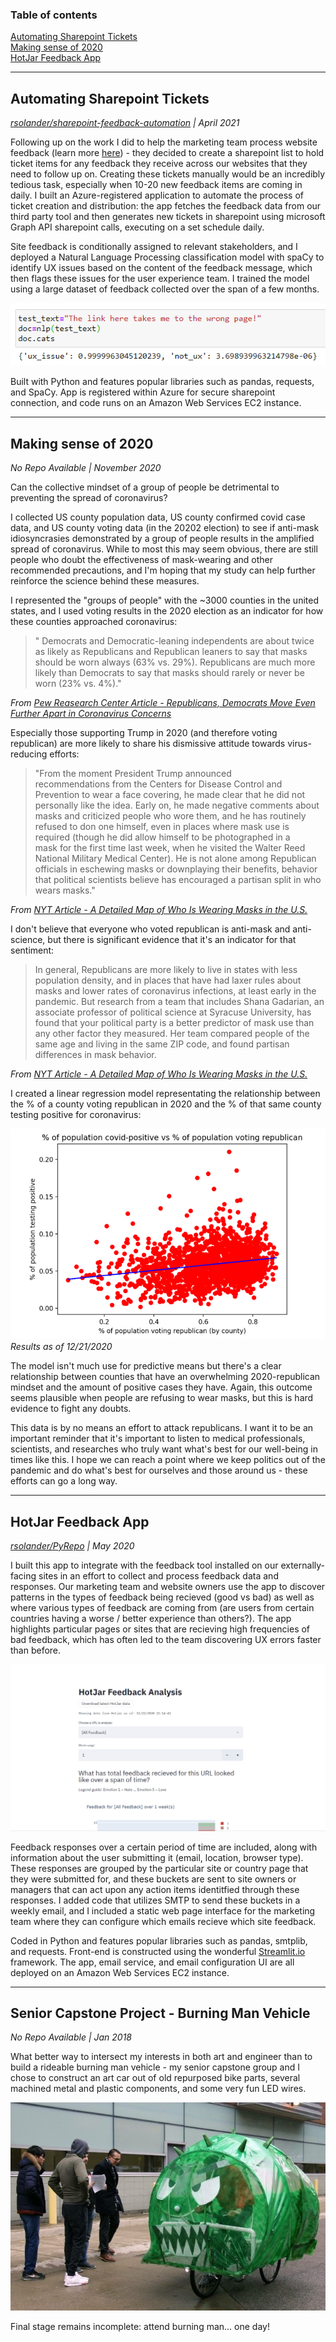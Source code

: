 ### Table of contents  
[Automating Sharepoint Tickets](#automating-sharepoint-tickets)  
[Making sense of 2020](#making-sense-of-2020)  
[HotJar Feedback App](#hotjar-feedback-app)  

---
## Automating Sharepoint Tickets
_[rsolander/sharepoint-feedback-automation](https://github.com/rsolander/sharepoint-feedback-automation) | April 2021_

Following up on the work I did to help the marketing team process website feedback (learn more [here](#hotjar-feedback-app)) - they decided to create a sharepoint list to hold ticket items for any feedback they receive across our websites that they need to follow up on. Creating these tickets manually would be an incredibly tedious task, especially when 10-20 new feedback items are coming in daily. I built an Azure-registered application to automate the process of ticket creation and distribution: the app fetches the feedback data from our third party tool and then generates new tickets in sharepoint using microsoft Graph API sharepoint calls,  executing on a set schedule daily.

Site feedback is conditionally assigned to relevant stakeholders, and I deployed a Natural Language Processing classification model with spaCy to identify UX issues based on the content of the feedback message, which then flags these issues for the user experience team. I trained the model using a large dataset of feedback collected over the span of a few months.

![NLP testing](nlp_example_pic.PNG)

Built with Python and features popular libraries such as pandas, requests, and SpaCy. App is registered within Azure for secure sharepoint connection, and code runs on an Amazon Web Services EC2 instance.

---

## Making sense of 2020
_No Repo Available |  November 2020_

Can the collective mindset of a group of people be detrimental to preventing the spread of coronavirus?

I collected US county population data, US county confirmed covid case data, and US county voting data (in the 20202 election) to see if anti-mask idiosyncrasies demonstrated by a group of people results in the amplified spread of coronavirus.
While to most this may seem obvious, there are still people who doubt the effectiveness of mask-wearing and other recommended precautions, and I'm hoping that my study can help further reinforce the science behind these measures.

I represented the "groups of people" with the ~3000 counties in the united states, and I used voting results in the 2020 election as an indicator for how these counties approached coronavirus:

> "	Democrats and Democratic-leaning independents are about twice as likely as Republicans and Republican leaners to say that masks should be worn always (63% vs. 29%). Republicans are much more likely than Democrats to say that masks should rarely or never be worn (23% vs. 4%)."

_From [Pew Reasearch Center Article - Republicans, Democrats Move Even Further Apart in Coronavirus Concerns](https://www.pewresearch.org/politics/2020/06/25/republicans-democrats-move-even-further-apart-in-coronavirus-concerns/)_

Especially those supporting Trump in 2020 (and therefore voting republican) are more likely to share his dismissive attitude towards virus-reducing efforts:

> "From the moment President Trump announced recommendations from the Centers for Disease Control and Prevention to wear a face covering, he made clear that he did not personally like the idea. Early on, he made negative comments about masks and criticized people who wore them, and he has routinely refused to don one himself, even in places where mask use is required (though he did allow himself to be photographed in a mask for the first time last week, when he visited the Walter Reed National Military Medical Center). He is not alone among Republican officials in eschewing masks or downplaying their benefits, behavior that political scientists believe has encouraged a partisan split in who wears masks."

_From [NYT Article - A Detailed Map of Who Is Wearing Masks in the U.S.](https://www.nytimes.com/interactive/2020/07/17/upshot/coronavirus-face-mask-map.html)_

I don't believe that everyone who voted republican is anti-mask and anti-science, but there is significant evidence that it's an indicator for that sentiment:

> In general, Republicans are more likely to live in states with less population density, and in places that have had laxer rules about masks and lower rates of coronavirus infections, at least early in the pandemic. But research from a team that includes Shana Gadarian, an associate professor of political science at Syracuse University, has found that your political party is a better predictor of mask use than any other factor they measured. Her team compared people of the same age and living in the same ZIP code, and found partisan differences in mask behavior.

_From [NYT Article - A Detailed Map of Who Is Wearing Masks in the U.S.](https://www.nytimes.com/interactive/2020/07/17/upshot/coronavirus-face-mask-map.html)_

I created a linear regression model representating the relationship between the % of a county voting republican in 2020 and the % of that same county testing positive for coronavirus:

![Covid Vs Voting](cov_vote_12_22.PNG)
_Results as of 12/21/2020_

The model isn't much use for predictive means but there's a clear relationship between counties that have an overwhelming 2020-republican mindset and the amount of positive cases they have. Again, this outcome seems plausible when people are refusing to wear masks, but this is hard evidence to fight any doubts.

This data is by no means an effort to attack republicans. I want it to be an important reminder that it's important to listen to medical professionals, scientists, and researches who truly want what's best for our well-being in times like this. I hope we can reach a point where we keep politics out of the pandemic and do what's best for ourselves and those around us - these efforts can go a long way.

---

## HotJar Feedback App
_[rsolander/PyRepo](https://github.com/rsolander/PyRepo) | May 2020_

I built this app to integrate with the feedback tool installed on our externally-facing sites in an effort to collect and process feedback data and responses.
Our marketing team and website owners use the app to discover patterns in the types of feedback being recieved (good vs bad) as well as where various types of feedback are coming from (are users from certain countries having a worse / better experience than others?).
The app highlights particular pages or sites that are recieving high frequencies of bad feedback, which has often led to the team discovering UX errors faster than before.

![My helpful screenshot](hjapp_demo.gif)

Feedback responses over a certain period of time are included, along with information about the user submitting it (email, location, browser type).
These responses are grouped by the particular site or country page that they were submitted for, and these buckets are sent to site owners or managers that can act upon any action items identitfied through these responses.
I added code that utilizes SMTP to send these buckets in a weekly email, and I included a static web page interface for the marketing team where they can configure which emails recieve which site feedback.

Coded in Python and features popular libraries such as pandas, smtplib, and requests. Front-end is constructed using the wonderful [Streamlit.io](https://www.streamlit.io/) framework.
The app, email service, and email configuration UI are all deployed on an Amazon Web Services EC2 instance.

---

## Senior Capstone Project - Burning Man Vehicle
_No Repo Available | Jan 2018_

What better way to intersect my interests in both art and engineer than to build a rideable burning man vehicle - my senior capstone group and I chose to construct an art car out of old repurposed bike parts, several machined metal and plastic components, and some very fun LED wires.

![Capstone pic](capstone3.jpg)

Final stage remains incomplete: attend burning man... one day!
